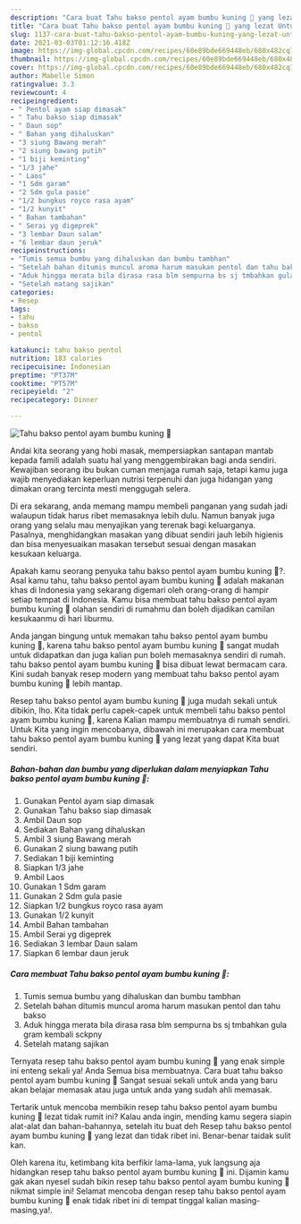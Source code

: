 ```yaml
---
description: "Cara buat Tahu bakso pentol ayam bumbu kuning 🤤 yang lezat Untuk Jualan"
title: "Cara buat Tahu bakso pentol ayam bumbu kuning 🤤 yang lezat Untuk Jualan"
slug: 1137-cara-buat-tahu-bakso-pentol-ayam-bumbu-kuning-yang-lezat-untuk-jualan
date: 2021-03-03T01:12:16.418Z
image: https://img-global.cpcdn.com/recipes/60e89bde669448eb/680x482cq70/tahu-bakso-pentol-ayam-bumbu-kuning-🤤-foto-resep-utama.jpg
thumbnail: https://img-global.cpcdn.com/recipes/60e89bde669448eb/680x482cq70/tahu-bakso-pentol-ayam-bumbu-kuning-🤤-foto-resep-utama.jpg
cover: https://img-global.cpcdn.com/recipes/60e89bde669448eb/680x482cq70/tahu-bakso-pentol-ayam-bumbu-kuning-🤤-foto-resep-utama.jpg
author: Mabelle Simon
ratingvalue: 3.3
reviewcount: 4
recipeingredient:
- " Pentol ayam siap dimasak"
- " Tahu bakso siap dimasak"
- " Daun sop"
- " Bahan yang dihaluskan"
- "3 siung Bawang merah"
- "2 siung bawang putih"
- "1 biji keminting"
- "1/3 jahe"
- " Laos"
- "1 Sdm garam"
- "2 Sdm gula pasie"
- "1/2 bungkus royco rasa ayam"
- "1/2 kunyit"
- " Bahan tambahan"
- " Serai yg digeprek"
- "3 lembar Daun salam"
- "6 lembar daun jeruk"
recipeinstructions:
- "Tumis semua bumbu yang dihaluskan dan bumbu tambhan"
- "Setelah bahan ditumis muncul aroma harum masukan pentol dan tahu bakso"
- "Aduk hingga merata bila dirasa rasa blm sempurna bs sj tmbahkan gula gram kembali sckpny"
- "Setelah matang sajikan"
categories:
- Resep
tags:
- tahu
- bakso
- pentol

katakunci: tahu bakso pentol 
nutrition: 183 calories
recipecuisine: Indonesian
preptime: "PT37M"
cooktime: "PT57M"
recipeyield: "2"
recipecategory: Dinner

---
```



![Tahu bakso pentol ayam bumbu kuning 🤤](https://img-global.cpcdn.com/recipes/60e89bde669448eb/680x482cq70/tahu-bakso-pentol-ayam-bumbu-kuning-🤤-foto-resep-utama.jpg)

Andai kita seorang yang hobi masak, mempersiapkan santapan mantab kepada famili adalah suatu hal yang menggembirakan bagi anda sendiri. Kewajiban seorang ibu bukan cuman menjaga rumah saja, tetapi kamu juga wajib menyediakan keperluan nutrisi terpenuhi dan juga hidangan yang dimakan orang tercinta mesti menggugah selera.

Di era  sekarang, anda memang mampu membeli panganan yang sudah jadi walaupun tidak harus ribet memasaknya lebih dulu. Namun banyak juga orang yang selalu mau menyajikan yang terenak bagi keluarganya. Pasalnya, menghidangkan masakan yang dibuat sendiri jauh lebih higienis dan bisa menyesuaikan masakan tersebut sesuai dengan masakan kesukaan keluarga. 



Apakah kamu seorang penyuka tahu bakso pentol ayam bumbu kuning 🤤?. Asal kamu tahu, tahu bakso pentol ayam bumbu kuning 🤤 adalah makanan khas di Indonesia yang sekarang digemari oleh orang-orang di hampir setiap tempat di Indonesia. Kamu bisa membuat tahu bakso pentol ayam bumbu kuning 🤤 olahan sendiri di rumahmu dan boleh dijadikan camilan kesukaanmu di hari liburmu.

Anda jangan bingung untuk memakan tahu bakso pentol ayam bumbu kuning 🤤, karena tahu bakso pentol ayam bumbu kuning 🤤 sangat mudah untuk didapatkan dan juga kalian pun boleh memasaknya sendiri di rumah. tahu bakso pentol ayam bumbu kuning 🤤 bisa dibuat lewat bermacam cara. Kini sudah banyak resep modern yang membuat tahu bakso pentol ayam bumbu kuning 🤤 lebih mantap.

Resep tahu bakso pentol ayam bumbu kuning 🤤 juga mudah sekali untuk dibikin, lho. Kita tidak perlu capek-capek untuk membeli tahu bakso pentol ayam bumbu kuning 🤤, karena Kalian mampu membuatnya di rumah sendiri. Untuk Kita yang ingin mencobanya, dibawah ini merupakan cara membuat tahu bakso pentol ayam bumbu kuning 🤤 yang lezat yang dapat Kita buat sendiri.

<!--inarticleads1-->

##### Bahan-bahan dan bumbu yang diperlukan dalam menyiapkan Tahu bakso pentol ayam bumbu kuning 🤤:

1. Gunakan  Pentol ayam siap dimasak
1. Gunakan  Tahu bakso siap dimasak
1. Ambil  Daun sop
1. Sediakan  Bahan yang dihaluskan
1. Ambil 3 siung Bawang merah
1. Gunakan 2 siung bawang putih
1. Sediakan 1 biji keminting
1. Siapkan 1/3 jahe
1. Ambil  Laos
1. Gunakan 1 Sdm garam
1. Gunakan 2 Sdm gula pasie
1. Siapkan 1/2 bungkus royco rasa ayam
1. Gunakan 1/2 kunyit
1. Ambil  Bahan tambahan
1. Ambil  Serai yg digeprek
1. Sediakan 3 lembar Daun salam
1. Siapkan 6 lembar daun jeruk




<!--inarticleads2-->

##### Cara membuat Tahu bakso pentol ayam bumbu kuning 🤤:

1. Tumis semua bumbu yang dihaluskan dan bumbu tambhan
1. Setelah bahan ditumis muncul aroma harum masukan pentol dan tahu bakso
1. Aduk hingga merata bila dirasa rasa blm sempurna bs sj tmbahkan gula gram kembali sckpny
1. Setelah matang sajikan




Ternyata resep tahu bakso pentol ayam bumbu kuning 🤤 yang enak simple ini enteng sekali ya! Anda Semua bisa membuatnya. Cara buat tahu bakso pentol ayam bumbu kuning 🤤 Sangat sesuai sekali untuk anda yang baru akan belajar memasak atau juga untuk anda yang sudah ahli memasak.

Tertarik untuk mencoba membikin resep tahu bakso pentol ayam bumbu kuning 🤤 lezat tidak rumit ini? Kalau anda ingin, mending kamu segera siapin alat-alat dan bahan-bahannya, setelah itu buat deh Resep tahu bakso pentol ayam bumbu kuning 🤤 yang lezat dan tidak ribet ini. Benar-benar taidak sulit kan. 

Oleh karena itu, ketimbang kita berfikir lama-lama, yuk langsung aja hidangkan resep tahu bakso pentol ayam bumbu kuning 🤤 ini. Dijamin kamu gak akan nyesel sudah bikin resep tahu bakso pentol ayam bumbu kuning 🤤 nikmat simple ini! Selamat mencoba dengan resep tahu bakso pentol ayam bumbu kuning 🤤 enak tidak ribet ini di tempat tinggal kalian masing-masing,ya!.

